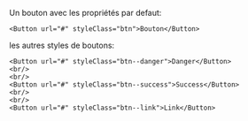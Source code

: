 Un bouton avec les propriétés par defaut:
```tsx
<Button url="#" styleClass="btn">Bouton</Button>
```
les autres styles de boutons:
```tsx
<Button url="#" styleClass="btn--danger">Danger</Button>
<br/>
<br/>
<Button url="#" styleClass="btn--success">Success</Button>
<br/>
<br/>
<Button url="#" styleClass="btn--link">Link</Button>
```